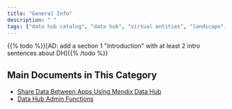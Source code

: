```yaml
---
title: "General Info"
description: " "
tags: ["data hub catalog", "data hub", "virtual entities", "landscape", "published odata service"]
---
```


{{% todo %}}[AD: add a section 1 "Introduction" with at least 2 intro sentences about DH]{{% /todo %}}

## Main Documents in This Category

* [Share Data Between Apps Using Mendix Data Hub](share-data)
* [Data Hub Admin Functions](data-hub-admin-functions)
